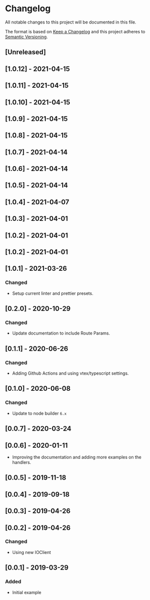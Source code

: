 # Changelog

All notable changes to this project will be documented in this file.

The format is based on [Keep a Changelog](http://keepachangelog.com/en/1.0.0/)
and this project adheres to [Semantic Versioning](http://semver.org/spec/v2.0.0.html).

## [Unreleased]

## [1.0.12] - 2021-04-15

## [1.0.11] - 2021-04-15

## [1.0.10] - 2021-04-15

## [1.0.9] - 2021-04-15

## [1.0.8] - 2021-04-15

## [1.0.7] - 2021-04-14

## [1.0.6] - 2021-04-14

## [1.0.5] - 2021-04-14

## [1.0.4] - 2021-04-07

## [1.0.3] - 2021-04-01

## [1.0.2] - 2021-04-01

## [1.0.2] - 2021-04-01

## [1.0.1] - 2021-03-26
### Changed
- Setup current linter and prettier presets.

## [0.2.0] - 2020-10-29
### Changed 
- Update documentation to include Route Params.

## [0.1.1] - 2020-06-26
### Changed
- Adding Github Actions and using vtex/typescript settings.

## [0.1.0] - 2020-06-08
### Changed
- Update to node builder `6.x`

## [0.0.7] - 2020-03-24

## [0.0.6] - 2020-01-11
- Improving the documentation and adding more examples on the handlers.

## [0.0.5] - 2019-11-18

## [0.0.4] - 2019-09-18

## [0.0.3] - 2019-04-26

## [0.0.2] - 2019-04-26

### Changed
- Using new IOClient

## [0.0.1] - 2019-03-29

### Added
- Initial example
